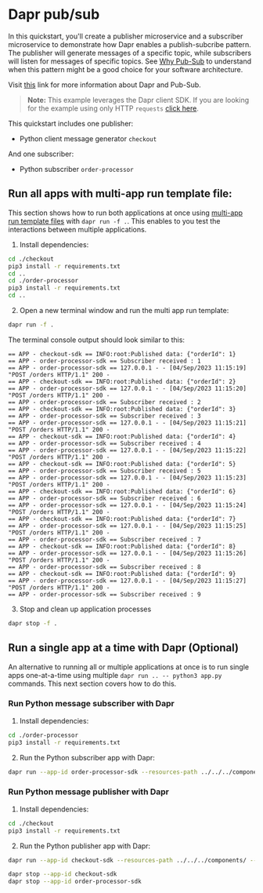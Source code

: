 # Dapr pub/sub

In this quickstart, you'll create a publisher microservice and a subscriber microservice to demonstrate how Dapr enables a publish-subcribe pattern. The publisher will generate messages of a specific topic, while subscribers will listen for messages of specific topics. See [Why Pub-Sub](#why-pub-sub) to understand when this pattern might be a good choice for your software architecture.

Visit [this](https://docs.dapr.io/developing-applications/building-blocks/pubsub/) link for more information about Dapr and Pub-Sub.

> **Note:** This example leverages the Dapr client SDK.  If you are looking for the example using only HTTP `requests` [click here](../http).

This quickstart includes one publisher:

- Python client message generator `checkout` 

And one subscriber: 
 
- Python subscriber `order-processor`

## Run all apps with multi-app run template file:

This section shows how to run both applications at once using [multi-app run template files](https://docs.dapr.io/developing-applications/local-development/multi-app-dapr-run/multi-app-overview/) with `dapr run -f .`.  This enables to you test the interactions between multiple applications.  

1. Install dependencies: 

<!-- STEP
name: Install Node dependencies
-->

```bash
cd ./checkout
pip3 install -r requirements.txt
cd ..
cd ./order-processor
pip3 install -r requirements.txt
cd ..
```
<!-- END_STEP -->
2. Open a new terminal window and run the multi app run template:

<!-- STEP
name: Run multi app run template
expected_stdout_lines:
  - 'Started Dapr with app id "order-processor-sdk"'
  - 'Started Dapr with app id "checkout-sdk"'
  - '== APP - checkout-sdk == INFO:root:Published data: {"orderId": 1}'
  - '== APP - order-processor-sdk == Subscriber received : 1'
expected_stderr_lines:
output_match_mode: substring
background: true
sleep: 15
-->

```bash
dapr run -f .
```

The terminal console output should look similar to this:

```text
== APP - checkout-sdk == INFO:root:Published data: {"orderId": 1}
== APP - order-processor-sdk == Subscriber received : 1
== APP - order-processor-sdk == 127.0.0.1 - - [04/Sep/2023 11:15:19] "POST /orders HTTP/1.1" 200 -
== APP - checkout-sdk == INFO:root:Published data: {"orderId": 2}
== APP - order-processor-sdk == 127.0.0.1 - - [04/Sep/2023 11:15:20] "POST /orders HTTP/1.1" 200 -
== APP - order-processor-sdk == Subscriber received : 2
== APP - checkout-sdk == INFO:root:Published data: {"orderId": 3}
== APP - order-processor-sdk == Subscriber received : 3
== APP - order-processor-sdk == 127.0.0.1 - - [04/Sep/2023 11:15:21] "POST /orders HTTP/1.1" 200 -
== APP - checkout-sdk == INFO:root:Published data: {"orderId": 4}
== APP - order-processor-sdk == Subscriber received : 4
== APP - order-processor-sdk == 127.0.0.1 - - [04/Sep/2023 11:15:22] "POST /orders HTTP/1.1" 200 -
== APP - checkout-sdk == INFO:root:Published data: {"orderId": 5}
== APP - order-processor-sdk == Subscriber received : 5
== APP - order-processor-sdk == 127.0.0.1 - - [04/Sep/2023 11:15:23] "POST /orders HTTP/1.1" 200 -
== APP - checkout-sdk == INFO:root:Published data: {"orderId": 6}
== APP - order-processor-sdk == Subscriber received : 6
== APP - order-processor-sdk == 127.0.0.1 - - [04/Sep/2023 11:15:24] "POST /orders HTTP/1.1" 200 -
== APP - checkout-sdk == INFO:root:Published data: {"orderId": 7}
== APP - order-processor-sdk == 127.0.0.1 - - [04/Sep/2023 11:15:25] "POST /orders HTTP/1.1" 200 -
== APP - order-processor-sdk == Subscriber received : 7
== APP - checkout-sdk == INFO:root:Published data: {"orderId": 8}
== APP - order-processor-sdk == 127.0.0.1 - - [04/Sep/2023 11:15:26] "POST /orders HTTP/1.1" 200 -
== APP - order-processor-sdk == Subscriber received : 8
== APP - checkout-sdk == INFO:root:Published data: {"orderId": 9}
== APP - order-processor-sdk == 127.0.0.1 - - [04/Sep/2023 11:15:27] "POST /orders HTTP/1.1" 200 -
== APP - order-processor-sdk == Subscriber received : 9
```

3. Stop and clean up application processes

```bash
dapr stop -f .
```
<!-- END_STEP -->

## Run a single app at a time with Dapr (Optional)

An alternative to running all or multiple applications at once is to run single apps one-at-a-time using multiple `dapr run .. -- python3 app.py` commands.  This next section covers how to do this. 

### Run Python message subscriber with Dapr

1. Install dependencies: 

<!-- STEP
name: Install Node dependencies
-->

```bash
cd ./order-processor
pip3 install -r requirements.txt
```

<!-- END_STEP -->

2. Run the Python subscriber app with Dapr: 

<!-- STEP
name: Run python subscriber
expected_stdout_lines:
  - '== APP == Subscriber received : 4'
  - "Exited App successfully"
expected_stderr_lines:
output_match_mode: substring
working_dir: ./order-processor
background: true
sleep: 10
-->

```bash
dapr run --app-id order-processor-sdk --resources-path ../../../components/ --app-port 6001 -- uvicorn app:app --port 6002
```

<!-- END_STEP -->

### Run Python message publisher with Dapr

1. Install dependencies: 

<!-- STEP
name: Install python dependencies
-->

```bash
cd ./checkout
pip3 install -r requirements.txt 
```
<!-- END_STEP -->

2. Run the Python publisher app with Dapr: 

<!-- STEP
name: Run python publisher
expected_stdout_lines:
  - '== APP == INFO:root:Published data: {"orderId": 1}'
  - '== APP == INFO:root:Published data: {"orderId": 2}'
  - "Exited App successfully"
expected_stderr_lines:
output_match_mode: substring
working_dir: ./checkout
background: true
sleep: 10
-->

```bash
dapr run --app-id checkout-sdk --resources-path ../../../components/ -- python3 app.py
```

<!-- END_STEP -->

```bash
dapr stop --app-id checkout-sdk
dapr stop --app-id order-processor-sdk
```
